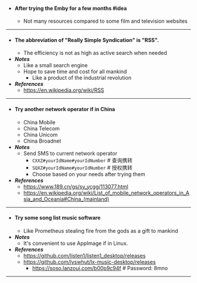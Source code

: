 - #### After trying the Emby for a few months #idea
    - Not many resources compared to some film and television websites
- ---
- #### The abbreviation of "Really Simple Syndication" is "RSS".
    - The efficiency is not as high as active search when needed
- ***Notes***
    - Like a small search engine
    - Hope to save time and cost for all mankind
        - Like a product of the industrial revolution
- ***References***
    - https://en.wikipedia.org/wiki/RSS
- ---
- #### Try another network operator if in China
    - China Mobile
    - China Telecom
    - China Unicom
    - China Broadnet
- ***Notes***
    - Send SMS to current network operator
        - `CXXZ#yourIdName#yourIdNumber` # 查询携转
        - `SQXZ#yourIdName#yourIdNumber` # 授权携转
        - Choose based on your needs after trying them
- ***References***
    - https://www.189.cn/gs/sy_ycgg/113077.html
    - https://en.wikipedia.org/wiki/List_of_mobile_network_operators_in_Asia_and_Oceania#China_(mainland)
- ---
- #### Try some song list music software 
    - Like Prometheus stealing fire from the gods as a gift to mankind
- ***Notes***
    - It's convenient to use AppImage if in Linux.
- ***References***
    - https://github.com/listen1/listen1_desktop/releases
    - https://github.com/lyswhut/lx-music-desktop/releases
        - https://soso.lanzouj.com/b00p9c94f # Password: 8mno
- ---
